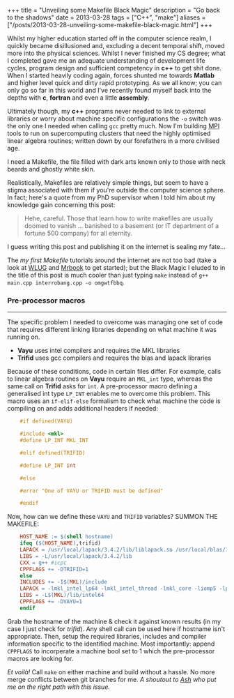 +++
title = "Unveiling some Makefile Black Magic"
description = "Go back to the shadows"
date = 2013-03-28
tags = ["C++", "make"]
aliases = ["/posts/2013-03-28-unveiling-some-makefile-black-magic.html"]
+++

Whilst my higher education started off in the computer science realm, I quickly became disillusioned and, excluding a decent temporal shift, moved more into the physical sciences. Whilst I never finished my CS degree; what I completed gave me an adequate understanding of development life cycles, program design and sufficient competency in __c++__ to get shit done. When I started heavily coding again, forces shunted me towards __Matlab__ and higher level quick and dirty rapid prototyping. As we all know; you can only go so far in this world and I've recently found myself back into the depths with __c__, __fortran__ and even a little __assembly__.

Ultimately though, my __c++__ programs never needed to link to external libraries or worry about machine specific configurations the `-o` switch was the only one I needed when calling `gcc` pretty much. Now I'm building <abbr title="Message Passing Interface">MPI</abbr> tools to run on supercomputing clusters that need the highly optimised linear algebra routines; written down by our forefathers in a more civilised age.

<!-- more -->

I need a Makefile, the file filled with dark arts known only to those with neck beards and ghostly white skin.

Realistically, Makefiles are relatively simple things, but seem to have a stigma associated with them if you're outside the computer science sphere. In fact; here's a quote from my PhD supervisor when I told him about my knowledge gain concerning this post:

> Hehe, careful.  Those that learn how to write makefiles are usually doomed to vanish &hellip; banished to a basement (or IT department of a fortune 500 company) for all eternity.

I guess writing this post and publishing it on the internet is sealing my fate&hellip;

The _my first Makefile_ tutorials around the internet are not too bad (take a look at [WLUG](http://www.wlug.org.nz/MakefileHowto) and [Mrbook](http://mrbook.org/blog/tutorials/make/) to get started); but the Black Magic I eluded to in the title of this post is much cooler than just typing `make` instead of `g++ main.cpp interrobang.cpp -o omgwtfbbq`.


### Pre-processor macros

---

The specific problem I needed to overcome was managing one set of code that requires different linking libraries depending on what machine it was running on.

* __Vayu__ uses intel compilers and requires the MKL libraries
* __Trifid__ uses gcc compilers and requires the blas and lapack libraries

Because of these conditions, code in certain files differ. For example, calls to linear algebra routines on __Vayu__ require an `MKL_int` type, whereas the same call on __Trifid__ asks for `int`. A pre-processor macro defining a generalised int type `LP_INT` enables me to overcome this problem. This macro uses an `if-elif-else` formalism to check what machine the code is compiling on and adds additional headers if needed:

``` c
    #if defined(VAYU)

    #include <mkl>
    #define LP_INT MKL_INT

    #elif defined(TRIFID)

    #define LP_INT int

    #else

    #error "One of VAYU or TRIFID must be defined"

    #endif
```

Now, how can we define these `VAYU` and `TRIFID` variables? SUMMON THE MAKEFILE:

``` makefile
    HOST_NAME := $(shell hostname)
    ifeq ($(HOST_NAME),trifid)
    LAPACK = /usr/local/lapack/3.4.2/lib/liblapack.so /usr/local/blas/1.0.248/lib/libblas.so -lm
    LIBS = -L/usr/local/lapack/3.4.2/lib
    CXX = g++ #icpc
    CPPFLAGS += -DTRIFID=1
    else
    INCLUDES += -I$(MKL)/include
    LAPACK = -lmkl_intel_lp64 -lmkl_intel_thread -lmkl_core -liomp5 -lpthread
    LIBS = -L$(MKL)/lib/intel64
    CPPFLAGS += -DVAYU=1
    endif
```

Grab the hostname of the machine & check it against known results (in my case I just check for _trifid_). Any shell call can be used here if hostname isn't appropriate. Then, setup the required libraries, includes and compiler information specific to the identified machine. Most importantly: append `CPPFLAGS` to incorperate a machine bool set to 1 which the pre-processor macros are looking for.

_Et voilà!_ Call `make` on either machine and build without a hassle. No more merge conflicts between git branches for me. _A shoutout to [Ash](http://tuxdude.github.com/) who put me on the right path with this issue._

